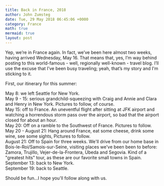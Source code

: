 ```yaml
---
title: Back in France, 2018
author: John Zumsteg
date: Tue, 29 May 2018 06:45:06 +0000
category: France
math: true
mermaid: true
layout: post
---
```

<p class="p1">Yep, we’re in France again. In fact, we’ve been here almost two weeks, having arrived Wednesday, May 16. That means that, yes, I’m way behind posting to this world-famous - well, regionally well-known - travel blog. I’ll use the excuse that I’ve been busy traveling; yeah, that’s my story and I'm sticking to it.</p>
First, our itinerary for this summer:

May 8: we left Seattle for New York.  
May 9 - 15: serious grandchild-squeezing with Craig and Annie and Clara and Henry in New York. Pictures to follow, of course.  
May 15: off to France. An uneventful flight after sitting at JFK airport and watching a horrendous storm pass over the airport, so bad that the airport closed for about an hour.  
May 20: Off on a ramble to the Southwest of France. Pictures to follow.  
May 20 - August 21: Hang around France, eat some cheese, drink some wine, see some sights, Pictures to follow.  
August 21: Off to Spain for three weeks. We'll drive from our home base in Bois-le-Roi/Samois-sur-Seine, visiting places we've been been to before: Zamora, Trujillo, Vejer-de-la-Frontera, Ùbeda and Segovia. Kind of a "greatest hits" tour, as these are our favorite small towns in Spain.  
September 13: back to New York.  
September 19: back to Seattle.  

Should be fun...I hope you'll follow along with us.
